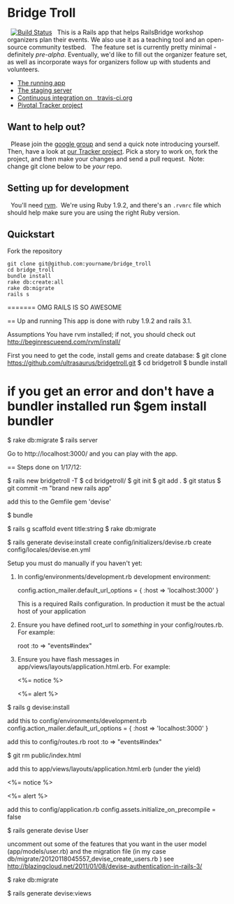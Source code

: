 # Bridge Troll
 
[![Build Status](https://secure.travis-ci.org/railsbridge/bridge_troll.png)](http://travis-ci.org/railsbridge/bridge_troll)
 
This is a Rails app that helps RailsBridge workshop organizers plan their events. We also use it as a teaching tool and an open-source community testbed. 
 
The feature set is currently pretty minimal - definitely *pre-alpha*. Eventually, we'd like to fill out the organizer feature set, as well as incorporate ways for organizers follow up with students and volunteers.
 
* [The running app](http://bridgetroll.herokuapp.com/)
* [The staging server](http://bridgetroll-staging.herokuapp.com/)
* [Continuous integration on
  travis-ci.org](http://travis-ci.org/railsbridge/bridge_troll)
* [Pivotal Tracker project](https://www.pivotaltracker.com/projects/388105)
 
## Want to help out?
 
Please join the [google group](http://groups.google.com/group/railsbridge-apps) and send a quick note introducing yourself.
 
Then, have a look at [our Tracker project](https://www.pivotaltracker.com/projects/388105). Pick a story to work on, fork the project, and then make your changes and send a pull request.  Note: change git clone below to be *your* repo.
 
## Setting up for development
 
You'll need [rvm](http://rvm.beginrescueend.com).  We're using Ruby 1.9.2, and there's an `.rvmrc` file which should help make sure you are using the right Ruby version.
 
## Quickstart

Fork the repository
 
```
git clone git@github.com:yourname/bridge_troll
cd bridge_troll
bundle install
rake db:create:all
rake db:migrate
rails s
```



=======
OMG RAILS IS SO AWESOME

== Up and running
This app is done with ruby 1.9.2 and rails 3.1.

Assumptions
You have rvm installed; if not, you should check out http://beginrescueend.com/rvm/install/

First you need to get the code, install gems and create database:
$ git clone https://github.com/ultrasaurus/bridgetroll.git
$ cd bridgetroll
$ bundle install
# if you get an error and don't have a bundler installed run $gem install bundler
$ rake db:migrate
$ rails server

Go to http://localhost:3000/ and you can play with the app.

== Steps done on 1/17/12:

$ rails new bridgetroll -T
$ cd bridgetroll/
$ git init
$ git add .
$ git status
$ git commit -m "brand new rails app"

add this to the Gemfile
  gem 'devise'
  

$ bundle

$ rails g scaffold event title:string
$ rake db:migrate

$ rails generate devise:install
      create  config/initializers/devise.rb
      create  config/locales/devise.en.yml

Setup you must do manually if you haven't yet:

  1. In config/environments/development.rb development environment:

       config.action_mailer.default_url_options = { :host => 'localhost:3000' }

     This is a required Rails configuration. In production it must be the
     actual host of your application

  2. Ensure you have defined root_url to *something* in your config/routes.rb.
     For example:

       root :to => "events#index"

  3. Ensure you have flash messages in app/views/layouts/application.html.erb.
     For example:

       <p class="notice"><%= notice %></p>
       <p class="alert"><%= alert %></p>



$ rails g devise:install

add this to config/environments/development.rb
  config.action_mailer.default_url_options = { :host => 'localhost:3000' }
    
add this to config/routes.rb
  root :to => "events#index"
    
$ git rm public/index.html

add this to app/views/layouts/application.html.erb (under the yield)
  <p class="notice"><%= notice %></p>
  <p class="alert"><%= alert %></p>

add this to config/application.rb
  config.assets.initialize_on_precompile = false
      
$ rails generate devise User

uncomment out some of the features that you want in the user model (app/models/user.rb) and the migration file (in my case db/migrate/20120118045557_devise_create_users.rb )
see http://blazingcloud.net/2011/01/08/devise-authentication-in-rails-3/

$ rake db:migrate

$ rails generate devise:views

